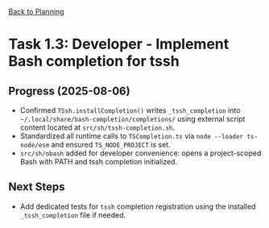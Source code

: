 [Back to Planning](./planning.md)

# Task 1.3: Developer - Implement Bash completion for tssh

## Progress (2025-08-06)
- Confirmed `TSsh.installCompletion()` writes `_tssh_completion` into `~/.local/share/bash-completion/completions/` using external script content located at `src/sh/tssh-completion.sh`.
- Standardized all runtime calls to `TSCompletion.ts` via `node --loader ts-node/esm` and ensured `TS_NODE_PROJECT` is set.
- `src/sh/obash` added for developer convenience: opens a project-scoped Bash with PATH and tssh completion initialized.

## Next Steps
- Add dedicated tests for `tssh` completion registration using the installed `_tssh_completion` file if needed.
